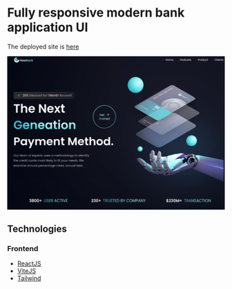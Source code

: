# Fully responsive modern bank application UI
The deployed site is [here](https://bank-app-jade.vercel.app/)

![Landing page](https://github.com/aboronilov/bank_app/blob/master/src/assets/Screenshot_20221017_104814.png)

## Technologies

### Frontend
* [ReactJS](https://reactjs.org/)
* [ViteJS](https://vitejs.dev/)
* [Tailwind](https://tailwindcss.com/)

